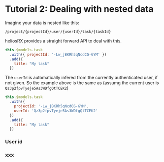 # Tutorial 2: Dealing with nested data

Imagine your data is nested like this:

```
/project/{projectId}/user/{userId}/task/{taskId}
```

heliosRX provides a straight forward API to deal with this.

```js
this.$models.task
  .with({ projectId: '-Lw_jBKRh5qNcdCG-GYM' })
  .add({
    title: "My task"
  })
```

The `userId` is automatically infered from the currently authenticated user,
if not given. So the example above is the same as (assumg the current user is
  `Qz3p2fpvTyeje5As3WDfgQtTCEK2`)


```js
this.$models.task
  .with({
    projectId: '-Lw_jBKRh5qNcdCG-GYM',
    userId: 'Qz3p2fpvTyeje5As3WDfgQtTCEK2'
  })
  .add({
    title: "My task"
  })
```


### User id

### xxx

